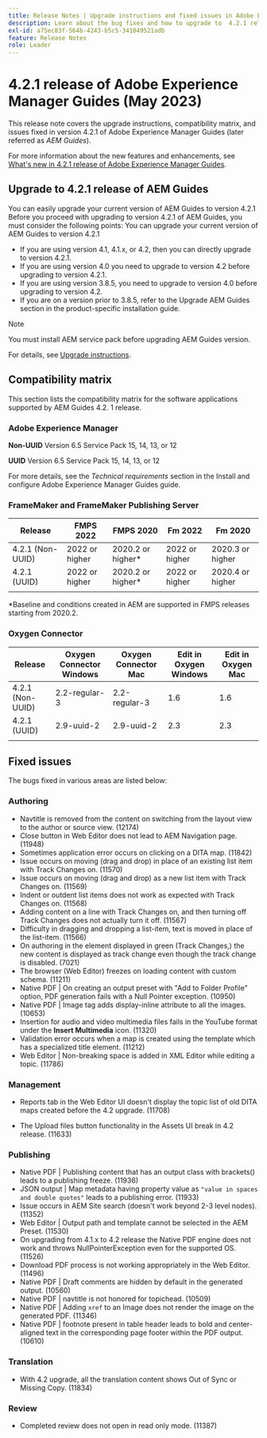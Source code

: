 ```yaml
---
title: Release Notes | Upgrade instructions and fixed issues in Adobe Experience Manager Guides 4.2.1 release
description: Learn about the bug fixes and how to upgrade to  4.2.1 releases of Adobe Experience Manager Guides
exl-id: a75ec83f-564b-4243-b5c5-341049521adb
feature: Release Notes
role: Leader
---
```

# 4.2.1 release of Adobe Experience Manager Guides (May 2023)

This release note covers the upgrade instructions, compatibility matrix, and issues fixed in version 4.2.1 of Adobe Experience Manager Guides (later referred as *AEM Guides*).

For more information about the new features and enhancements, see [What's new in 4.2.1 release of Adobe Experience Manager Guides](whats-new-4-2-1-release.md).

## Upgrade to 4.2.1 release of AEM Guides


You can easily upgrade your current version of AEM Guides to version 4.2.1 Before you proceed with upgrading to version 4.2.1 of AEM Guides, you must consider the following points:
You can upgrade your current version of AEM Guides to version 4.2.1
*   If you are using version 4.1, 4.1.x, or 4.2, then you can directly upgrade to version 4.2.1.
*   If you are using version 4.0 you need to upgrade to version 4.2 before upgrading to version 4.2.1.
*   If you are using version 3.8.5, you need to upgrade to version 4.0 before upgrading to version 4.2.
*   If you are on a version prior to 3.8.5, refer to the Upgrade AEM Guides section in the product-specific installation guide.

>[!NOTE]
>
>You must install AEM service pack before upgrading AEM Guides version.

For details, see [Upgrade instructions](../install-guide/upgrade-xml-documentation.md).

## Compatibility matrix

This section lists the compatibility matrix for the software applications supported by AEM Guides 4.2. 1 release. 

### Adobe Experience Manager

**Non-UUID**
Version 6.5 Service Pack 15, 14, 13, or 12

**UUID**
Version 6.5 Service Pack 15, 14, 13, or 12

For more details, see the *Technical requirements* section in the Install and configure Adobe Experience Manager Guides guide.

### FrameMaker and FrameMaker Publishing Server

|Release| FMPS 2022 | FMPS 2020 | Fm 2022 | Fm 2020 |
| --- | --- | --- | --- | --- |
|4.2.1 (Non-UUID)| 2022 or higher |2020.2 or higher* | 2022 or higher | 2020.3 or higher |
| 4.2.1 (UUID) | 2022 or higher | 2020.2 or higher*  | 2022 or higher | 2020.4 or higher |
| | | | |

*Baseline and conditions created in AEM are supported in FMPS releases starting from 2020.2.

### Oxygen Connector

| Release | Oxygen Connector Windows | Oxygen Connector Mac | Edit in Oxygen Windows | Edit in Oxygen Mac |  
| --- | --- | --- |--- |--- |
| 4.2.1 (Non-UUID)|  2.2-regular-3| 2.2-regular-3 |  1.6 | 1.6  |
| 4.2.1 (UUID) | 2.9-uuid-2|2.9-uuid-2  |2.3 | 2.3  |
|  |  |   |  

## Fixed issues

The bugs fixed in various areas are listed below:

### Authoring

* Navtitle is removed from the content on switching from the layout view to the author or source view. (12174)
* Close button in Web Editor does not lead to AEM Navigation page. (11948)
* Sometimes application error occurs on clicking on a DITA map. (11842)
* Issue occurs on moving (drag and drop) in place of an existing list item with Track Changes on. (11570)
* Issue occurs on moving (drag and drop) as a new list item with Track Changes on. (11569)
* Indent or outdent list items does not work as expected with Track Changes on. (11568)
* Adding content on a line with Track Changes on, and then turning off Track Changes does not actually turn it off. (11567)
* Difficulty in dragging and dropping a list-item, text is moved in place of the list-item. (11566)
* On authoring in the element displayed in green (Track Changes,) the new content is displayed as track change even though the track change is disabled. (7021)
* The browser (Web Editor) freezes on loading content with custom schema. (11211)
* Native PDF | On creating an output preset with "Add to Folder Profile" option, PDF generation fails with a Null Pointer exception. (10950)
* Native PDF | Image tag adds display-inline attribute to all the images. (10653)
* Insertion for audio and video multimedia files fails in the YouTube format under the **Insert Multimedia** icon. (11320)
* Validation error occurs when a map is created using the template which has a specialized title element. (11212)
* Web Editor | Non-breaking space is added in XML Editor while editing a topic. (11786)

### Management

* Reports tab in the Web Editor UI doesn't display the topic list of old DITA maps created before the 4.2 upgrade. (11708)

* The Upload files button functionality in the Assets UI break in 4.2 release. (11633)


### Publishing

* Native PDF | Publishing content that has an output class with brackets() leads to a publishing freeze. (11936)
* JSON output | Map metadata having property value as `"value in spaces and double quotes"` leads to a publishing error. (11933)
* Issue occurs in AEM Site search (doesn't work beyond 2-3 level nodes). (11352)
* Web Editor | Output path and template cannot be selected in the AEM Preset. (11530) 
* On upgrading from 4.1.x to 4.2 release the Native PDF engine does not work and throws NullPointerException even for the supported OS.(11526)
* Download PDF process is not working appropriately in the Web Editor. (11496)
* Native PDF | Draft comments are hidden by default in the generated output. (10560)
* Native PDF | navtitle is not honored for topichead. (10509)
* Native PDF | Adding `xref` to an Image does not render the image on the generated PDF. (11346)
* Native PDF | footnote present in table header leads to bold and center-aligned text in the corresponding page footer within the PDF output. (10610) 

### Translation

* With 4.2 upgrade, all the translation content shows Out of Sync or Missing Copy. (11834)

### Review

* Completed review does not open in read only mode. (11387)
